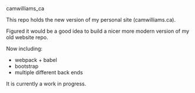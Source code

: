 camwilliams_ca

This repo holds the new version of my personal site (camwilliams.ca).

Figured it would be a good idea to build a nicer more modern version of my old website repo.

Now including:

- webpack + babel
- bootstrap
- multiple different back ends

It is currently a work in progress.
